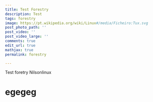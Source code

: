 ```yaml
---
title: Test Forestry
description: Test
tags: forestry
image: https://pt.wikipedia.org/wiki/Linux#/media/Ficheiro:Tux.svg
post_photo_path: ''
post_video: ''
post_video_large: ''
comments: true
edit_url: true
mathjax: true
permalink: forestry

---
```

Test foretry Nilsonlinux

# egegeg